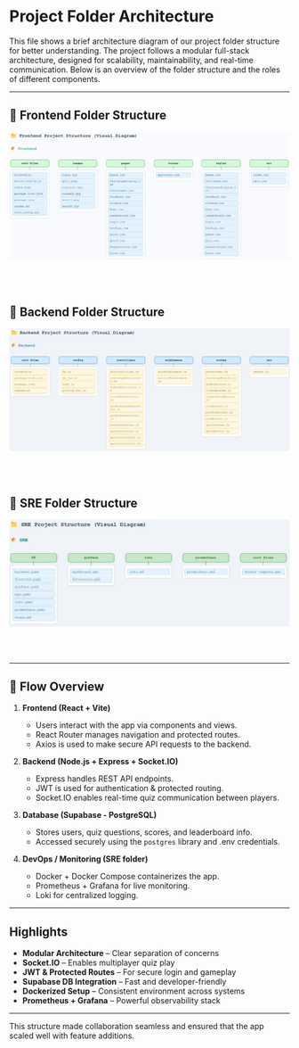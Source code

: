 # Project Folder Architecture

This file shows a brief architecture diagram of our project folder structure for better understanding. The project follows a modular full-stack architecture, designed for scalability, maintainability, and real-time communication. Below is an overview of the folder structure and the roles of different components.

---

## 📁 Frontend Folder Structure
![](https://github.com/rhearobinson19/Quizena/blob/master/Images/Frontend_arch.jpeg)

<br>
<br>

## 📁 Backend Folder Structure
![](https://github.com/rhearobinson19/Quizena/blob/master/Images/backend_arc.jpeg)

<br>
<br>


## 📁 SRE Folder Structure
![](https://github.com/rhearobinson19/Quizena/blob/master/Images/sre_arch.jpeg)

<br>
<br>


---

## 🔄 Flow Overview

1. **Frontend (React + Vite)**  
   - Users interact with the app via components and views.  
   - React Router manages navigation and protected routes.  
   - Axios is used to make secure API requests to the backend.

2. **Backend (Node.js + Express + Socket.IO)**  
   - Express handles REST API endpoints.  
   - JWT is used for authentication & protected routing.  
   - Socket.IO enables real-time quiz communication between players.

3. **Database (Supabase - PostgreSQL)**  
   - Stores users, quiz questions, scores, and leaderboard info.  
   - Accessed securely using the `postgres` library and .env credentials.

4. **DevOps / Monitoring (SRE folder)**  
   - Docker + Docker Compose containerizes the app.  
   - Prometheus + Grafana for live monitoring.  
   - Loki for centralized logging.

---

## Highlights

-  **Modular Architecture** – Clear separation of concerns
-  **Socket.IO** – Enables multiplayer quiz play
-  **JWT & Protected Routes** – For secure login and gameplay
-  **Supabase DB Integration** – Fast and developer-friendly
-  **Dockerized Setup** – Consistent environment across systems
-  **Prometheus + Grafana** – Powerful observability stack

---

This structure made collaboration seamless and ensured that the app scaled well with feature additions. 


